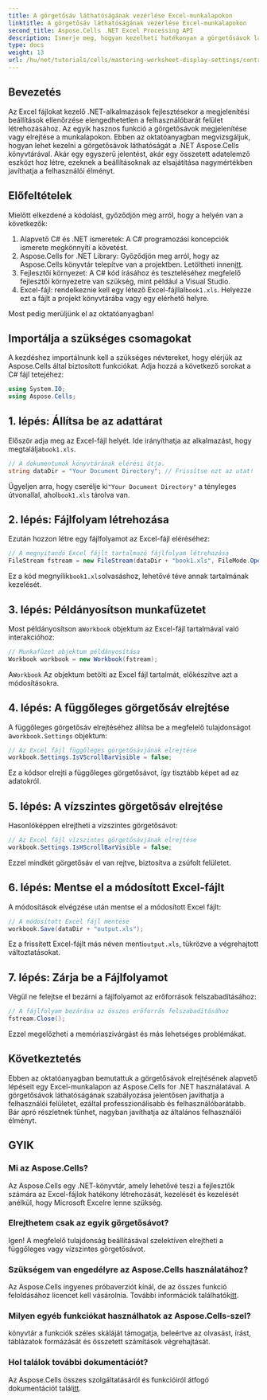 ```yaml
---
title: A görgetősáv láthatóságának vezérlése Excel-munkalapokon
linktitle: A görgetősáv láthatóságának vezérlése Excel-munkalapokon
second_title: Aspose.Cells .NET Excel Processing API
description: Ismerje meg, hogyan kezelheti hatékonyan a görgetősávok láthatóságát az Excel-munkalapokon a .NET Aspose.Cells könyvtárával. Ez az átfogó oktatóanyag végigvezeti a függőleges és vízszintes görgetősávok elrejtéséhez szükséges lépéseken.
type: docs
weight: 13
url: /hu/net/tutorials/cells/mastering-worksheet-display-settings/controlling-scroll-bar-visibility/
---
```

## Bevezetés

Az Excel fájlokat kezelő .NET-alkalmazások fejlesztésekor a megjelenítési beállítások ellenőrzése elengedhetetlen a felhasználóbarát felület létrehozásához. Az egyik hasznos funkció a görgetősávok megjelenítése vagy elrejtése a munkalapokon. Ebben az oktatóanyagban megvizsgáljuk, hogyan lehet kezelni a görgetősávok láthatóságát a .NET Aspose.Cells könyvtárával. Akár egy egyszerű jelentést, akár egy összetett adatelemző eszközt hoz létre, ezeknek a beállításoknak az elsajátítása nagymértékben javíthatja a felhasználói élményt.

## Előfeltételek

Mielőtt elkezdené a kódolást, győződjön meg arról, hogy a helyén van a következők:

1. Alapvető C# és .NET ismeretek: A C# programozási koncepciók ismerete megkönnyíti a követést.
2. Aspose.Cells for .NET Library: Győződjön meg arról, hogy az Aspose.Cells könyvtár telepítve van a projektben. Letöltheti innen[itt](https://releases.aspose.com/cells/net/).
3. Fejlesztői környezet: A C# kód írásához és teszteléséhez megfelelő fejlesztői környezetre van szükség, mint például a Visual Studio.
4.  Excel-fájl: rendelkeznie kell egy létező Excel-fájllal`book1.xls`. Helyezze ezt a fájlt a projekt könyvtárába vagy egy elérhető helyre.

Most pedig merüljünk el az oktatóanyagban!

## Importálja a szükséges csomagokat

A kezdéshez importálnunk kell a szükséges névtereket, hogy elérjük az Aspose.Cells által biztosított funkciókat. Adja hozzá a következő sorokat a C# fájl tetejéhez:

```csharp
using System.IO;
using Aspose.Cells;
```

## 1. lépés: Állítsa be az adattárat

 Először adja meg az Excel-fájl helyét. Ide irányíthatja az alkalmazást, hogy megtalálja`book1.xls`.

```csharp
// A dokumentumok könyvtárának elérési útja.
string dataDir = "Your Document Directory"; // Frissítse ezt az utat!
```

 Ügyeljen arra, hogy cserélje ki`"Your Document Directory"` a tényleges útvonallal, ahol`book1.xls` tárolva van.

## 2. lépés: Fájlfolyam létrehozása

Ezután hozzon létre egy fájlfolyamot az Excel-fájl eléréséhez:

```csharp
// A megnyitandó Excel fájlt tartalmazó fájlfolyam létrehozása
FileStream fstream = new FileStream(dataDir + "book1.xls", FileMode.Open);
```

 Ez a kód megnyílik`book1.xls`olvasáshoz, lehetővé téve annak tartalmának kezelését.

## 3. lépés: Példányosítson munkafüzetet

 Most példányosítson a`Workbook` objektum az Excel-fájl tartalmával való interakcióhoz:

```csharp
// Munkafüzet objektum példányosítása
Workbook workbook = new Workbook(fstream);
```

 A`Workbook` Az objektum betölti az Excel fájl tartalmát, előkészítve azt a módosításokra.

## 4. lépés: A függőleges görgetősáv elrejtése

 A függőleges görgetősáv elrejtéséhez állítsa be a megfelelő tulajdonságot a`workbook.Settings` objektum:

```csharp
// Az Excel fájl függőleges görgetősávjának elrejtése
workbook.Settings.IsVScrollBarVisible = false;
```

Ez a kódsor elrejti a függőleges görgetősávot, így tisztább képet ad az adatokról.

## 5. lépés: A vízszintes görgetősáv elrejtése

Hasonlóképpen elrejtheti a vízszintes görgetősávot:

```csharp
// Az Excel fájl vízszintes görgetősávjának elrejtése
workbook.Settings.IsHScrollBarVisible = false;
```

Ezzel mindkét görgetősáv el van rejtve, biztosítva a zsúfolt felületet.

## 6. lépés: Mentse el a módosított Excel-fájlt

A módosítások elvégzése után mentse el a módosított Excel fájlt:

```csharp
// A módosított Excel fájl mentése
workbook.Save(dataDir + "output.xls");
```

 Ez a frissített Excel-fájlt más néven menti`output.xls`, tükrözve a végrehajtott változtatásokat.

## 7. lépés: Zárja be a Fájlfolyamot

Végül ne felejtse el bezárni a fájlfolyamot az erőforrások felszabadításához:

```csharp
// A fájlfolyam bezárása az összes erőforrás felszabadításához
fstream.Close();
```

Ezzel megelőzheti a memóriaszivárgást és más lehetséges problémákat.

## Következtetés

Ebben az oktatóanyagban bemutattuk a görgetősávok elrejtésének alapvető lépéseit egy Excel-munkalapon az Aspose.Cells for .NET használatával. A görgetősávok láthatóságának szabályozása jelentősen javíthatja a felhasználói felületet, ezáltal professzionálisabb és felhasználóbarátabb. Bár apró részletnek tűnhet, nagyban javíthatja az általános felhasználói élményt.

## GYIK

### Mi az Aspose.Cells?  
Az Aspose.Cells egy .NET-könyvtár, amely lehetővé teszi a fejlesztők számára az Excel-fájlok hatékony létrehozását, kezelését és kezelését anélkül, hogy Microsoft Excelre lenne szükség.

### Elrejthetem csak az egyik görgetősávot?  
Igen! A megfelelő tulajdonság beállításával szelektíven elrejtheti a függőleges vagy vízszintes görgetősávot.

### Szükségem van engedélyre az Aspose.Cells használatához?  
 Az Aspose.Cells ingyenes próbaverziót kínál, de az összes funkció feloldásához licencet kell vásárolnia. További információk találhatók[itt](https://purchase.aspose.com/buy).

### Milyen egyéb funkciókat használhatok az Aspose.Cells-szel?  
könyvtár a funkciók széles skáláját támogatja, beleértve az olvasást, írást, táblázatok formázását és összetett számítások végrehajtását.

### Hol találok további dokumentációt?  
 Az Aspose.Cells összes szolgáltatásáról és funkcióiról átfogó dokumentációt talál[itt](https://reference.aspose.com/cells/net/).